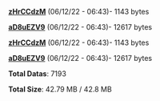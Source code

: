 [**zHrCCdzM**](/data/zHrCCdzM.txt) (06/12/22 - 06:43)- 1143 bytes

[**aD8uEZV9**](/data/aD8uEZV9.txt) (06/12/22 - 06:43)- 12617 bytes

[**zHrCCdzM**](/data/zHrCCdzM.txt) (06/12/22 - 06:43)- 1143 bytes

[**aD8uEZV9**](/data/aD8uEZV9.txt) (06/12/22 - 06:43)- 12617 bytes

**Total Datas**: 7193

**Total Size**: 42.79 MB / 42.8 MB